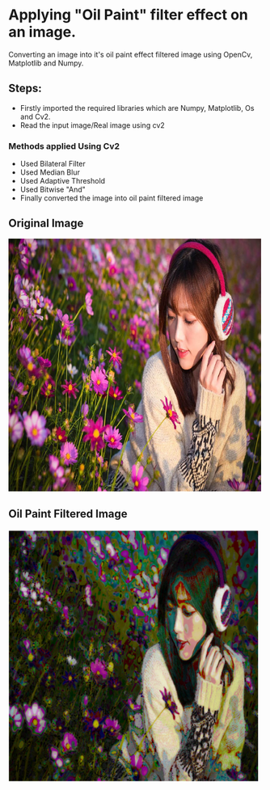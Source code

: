 # Applying "Oil Paint" filter effect on an image.

Converting an image into it's oil paint effect filtered image using OpenCv, Matplotlib and Numpy.

## Steps:
* Firstly imported the required libraries which are Numpy, Matplotlib, Os and Cv2.
* Read the input image/Real image using cv2

### Methods applied Using Cv2
* Used Bilateral Filter
* Used Median Blur
* Used Adaptive Threshold
* Used Bitwise "And"
* Finally converted the image into oil paint filtered image


## Original Image
<img src="Images/Photo.jpg" height="500px">

## Oil Paint Filtered Image
<img src="Images/(Oil Paint Filtered)Photo.jpg" height="500px">



